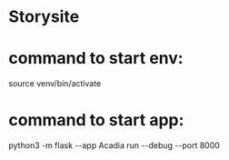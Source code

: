 # Storysite

# command to start env:
source venv/bin/activate

# command to start app:
python3 -m flask --app Acadia run --debug --port 8000

